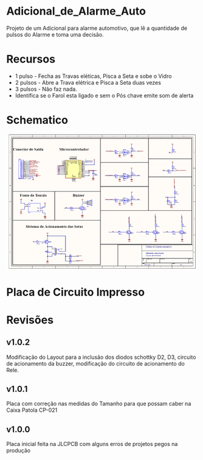 # Adicional_de_Alarme_Auto

Projeto de um Adicional para alarme automotivo, que lê a quantidade de pulsos do Alarme e toma uma decisão.

# Recursos

- 1 pulso  - Fecha as Travas eléticas, Pisca a Seta e sobe o Vidro
- 2 pulsos - Abre a Trava elétrica e Pisca a Seta duas vezes
- 3 pulsos - Não faz nada.
- Identifica se o Farol esta ligado e sem o Pós chave emite som de alerta

# Schematico

![plot](./schematico1.jpg)

# Placa de Circuito Impresso



# Revisões

## v1.0.2
Modificação do Layout para a inclusão dos diodos schottky D2, D3, circuito de acionamento da buzzer, modificação do circuito de acionamento do Rele. 


## v1.0.1
Placa com correção nas medidas do Tamanho para que possam caber na Caixa Patola CP-021


## v1.0.0
Placa inicial feita na JLCPCB com alguns erros de projetos pegos na produção
